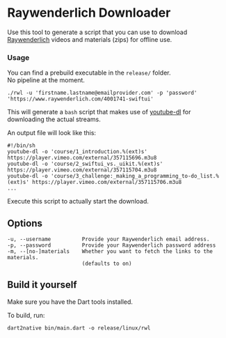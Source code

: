 # Raywenderlich Downloader
Use this tool to generate a script that you can use to download [Raywenderlich](https://www.raywenderlich.com) videos and materials (zips) for offline use. 

### Usage

You can find a prebuild executable in the `release/` folder.  
No pipeline at the moment.

```
./rwl -u 'firstname.lastname@emailprovider.com' -p 'password' 'https://www.raywenderlich.com/4001741-swiftui'
```

This will generate a `bash` script that makes use of [youtube-dl](https://github.com/ytdl-org/youtube-dl) for downloading the actual streams.  

An output file will look like this:

```
#!/bin/sh
youtube-dl -o 'course/1_introduction.%(ext)s' https://player.vimeo.com/external/357115696.m3u8
youtube-dl -o 'course/2_swiftui_vs._uikit.%(ext)s' https://player.vimeo.com/external/357115704.m3u8
youtube-dl -o 'course/3_challenge:_making_a_programming_to-do_list.%(ext)s' https://player.vimeo.com/external/357115706.m3u8
...
```

Execute this script to actually start the download.  

## Options

```
-u, --username          Provide your Raywenderlich email address.
-p, --password          Provide your Raywenderlich password address
-m, --[no-]materials    Whether you want to fetch the links to the materials.
                        (defaults to on)
```

## Build it yourself
Make sure you have the Dart tools installed.  

To build, run:

```
dart2native bin/main.dart -o release/linux/rwl
```
